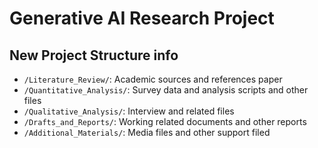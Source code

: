# Generative AI Research Project

## New Project Structure info
- `/Literature_Review/`: Academic sources and references paper
- `/Quantitative_Analysis/`: Survey data and analysis scripts and other files
- `/Qualitative_Analysis/`: Interview and related files
- `/Drafts_and_Reports/`: Working related documents and other reports
- `/Additional_Materials/`: Media files and other support filed
